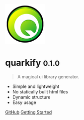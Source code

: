 ![logo](_media/logo.png)

# quarkify <small>0.1.0</small>

> A magical ui library generator.

- Simple and lightweight
- No statically built html files
- Dynamic structure
- Easy usage

[GitHub](https://github.com/Trendyol/quarkify/)
[Getting Started](#quarkify)
